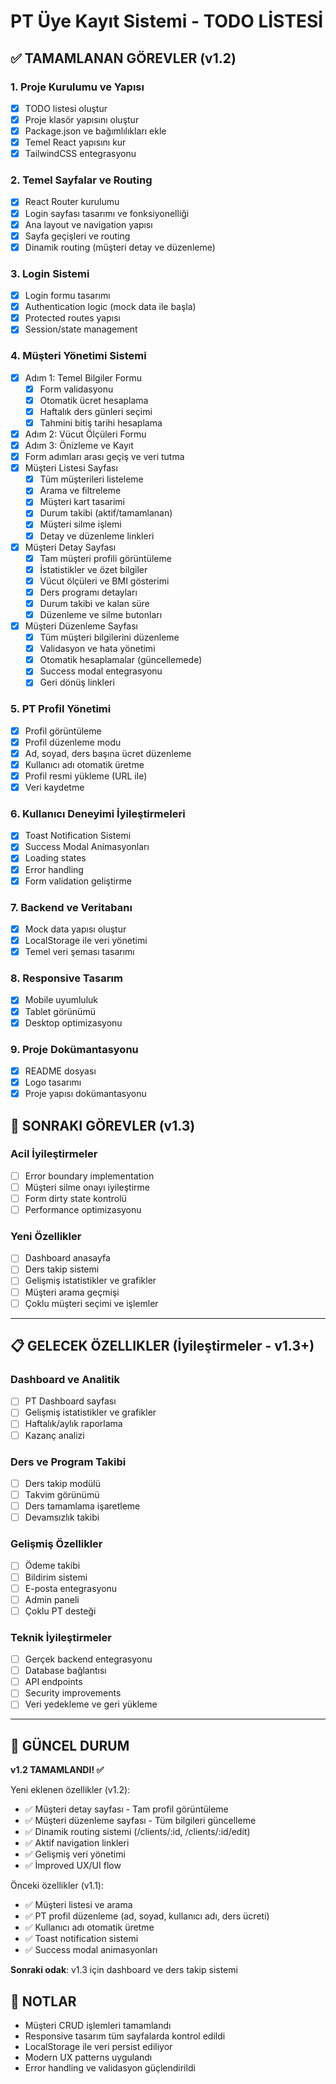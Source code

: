 # PT Üye Kayıt Sistemi - TODO LİSTESİ

## ✅ TAMAMLANAN GÖREVLER (v1.2)

### 1. Proje Kurulumu ve Yapısı
- [x] TODO listesi oluştur
- [x] Proje klasör yapısını oluştur
- [x] Package.json ve bağımlılıkları ekle
- [x] Temel React yapısını kur
- [x] TailwindCSS entegrasyonu

### 2. Temel Sayfalar ve Routing
- [x] React Router kurulumu
- [x] Login sayfası tasarımı ve fonksiyonelliği
- [x] Ana layout ve navigation yapısı
- [x] Sayfa geçişleri ve routing
- [x] Dinamik routing (müşteri detay ve düzenleme)

### 3. Login Sistemi
- [x] Login formu tasarımı
- [x] Authentication logic (mock data ile başla)
- [x] Protected routes yapısı
- [x] Session/state management

### 4. Müşteri Yönetimi Sistemi
- [x] Adım 1: Temel Bilgiler Formu
  - [x] Form validasyonu
  - [x] Otomatik ücret hesaplama
  - [x] Haftalık ders günleri seçimi
  - [x] Tahmini bitiş tarihi hesaplama
- [x] Adım 2: Vücut Ölçüleri Formu
- [x] Adım 3: Önizleme ve Kayıt
- [x] Form adımları arası geçiş ve veri tutma
- [x] Müşteri Listesi Sayfası
  - [x] Tüm müşterileri listeleme
  - [x] Arama ve filtreleme
  - [x] Müşteri kart tasarimi
  - [x] Durum takibi (aktif/tamamlanan)
  - [x] Müşteri silme işlemi
  - [x] Detay ve düzenleme linkleri
- [x] Müşteri Detay Sayfası
  - [x] Tam müşteri profili görüntüleme
  - [x] İstatistikler ve özet bilgiler
  - [x] Vücut ölçüleri ve BMI gösterimi
  - [x] Ders programı detayları
  - [x] Durum takibi ve kalan süre
  - [x] Düzenleme ve silme butonları
- [x] Müşteri Düzenleme Sayfası
  - [x] Tüm müşteri bilgilerini düzenleme
  - [x] Validasyon ve hata yönetimi
  - [x] Otomatik hesaplamalar (güncellemede)
  - [x] Success modal entegrasyonu
  - [x] Geri dönüş linkleri

### 5. PT Profil Yönetimi
- [x] Profil görüntüleme
- [x] Profil düzenleme modu
- [x] Ad, soyad, ders başına ücret düzenleme
- [x] Kullanıcı adı otomatik üretme
- [x] Profil resmi yükleme (URL ile)
- [x] Veri kaydetme

### 6. Kullanıcı Deneyimi İyileştirmeleri
- [x] Toast Notification Sistemi
- [x] Success Modal Animasyonları
- [x] Loading states
- [x] Error handling
- [x] Form validation geliştirme

### 7. Backend ve Veritabanı
- [x] Mock data yapısı oluştur
- [x] LocalStorage ile veri yönetimi
- [x] Temel veri şeması tasarımı

### 8. Responsive Tasarım
- [x] Mobile uyumluluk
- [x] Tablet görünümü
- [x] Desktop optimizasyonu

### 9. Proje Dokümantasyonu
- [x] README dosyası
- [x] Logo tasarımı
- [x] Proje yapısı dokümantasyonu

## 🚀 SONRAKI GÖREVLER (v1.3)

### Acil İyileştirmeler
- [ ] Error boundary implementation
- [ ] Müşteri silme onayı iyileştirme
- [ ] Form dirty state kontrolü
- [ ] Performance optimizasyonu

### Yeni Özellikler
- [ ] Dashboard anasayfa
- [ ] Ders takip sistemi
- [ ] Gelişmiş istatistikler ve grafikler
- [ ] Müşteri arama geçmişi
- [ ] Çoklu müşteri seçimi ve işlemler

---

## 📋 GELECEK ÖZELLIKLER (İyileştirmeler - v1.3+)

### Dashboard ve Analitik
- [ ] PT Dashboard sayfası
- [ ] Gelişmiş istatistikler ve grafikler
- [ ] Haftalık/aylık raporlama
- [ ] Kazanç analizi

### Ders ve Program Takibi
- [ ] Ders takip modülü
- [ ] Takvim görünümü
- [ ] Ders tamamlama işaretleme
- [ ] Devamsızlık takibi

### Gelişmiş Özellikler
- [ ] Ödeme takibi
- [ ] Bildirim sistemi
- [ ] E-posta entegrasyonu
- [ ] Admin paneli
- [ ] Çoklu PT desteği

### Teknik İyileştirmeler
- [ ] Gerçek backend entegrasyonu
- [ ] Database bağlantısı
- [ ] API endpoints
- [ ] Security improvements
- [ ] Veri yedekleme ve geri yükleme

---

## 🎯 GÜNCEL DURUM
**v1.2 TAMAMLANDI! ✅**

Yeni eklenen özellikler (v1.2):
- ✅ Müşteri detay sayfası - Tam profil görüntüleme
- ✅ Müşteri düzenleme sayfası - Tüm bilgileri güncelleme
- ✅ Dinamik routing sistemi (/clients/:id, /clients/:id/edit)
- ✅ Aktif navigation linkleri
- ✅ Gelişmiş veri yönetimi
- ✅ İmproved UX/UI flow

Önceki özellikler (v1.1):
- ✅ Müşteri listesi ve arama
- ✅ PT profil düzenleme (ad, soyad, kullanıcı adı, ders ücreti)
- ✅ Kullanıcı adı otomatik üretme
- ✅ Toast notification sistemi
- ✅ Success modal animasyonları

**Sonraki odak**: v1.3 için dashboard ve ders takip sistemi

## 📝 NOTLAR
- Müşteri CRUD işlemleri tamamlandı
- Responsive tasarım tüm sayfalarda kontrol edildi
- LocalStorage ile veri persist ediliyor
- Modern UX patterns uygulandı
- Error handling ve validasyon güçlendirildi
